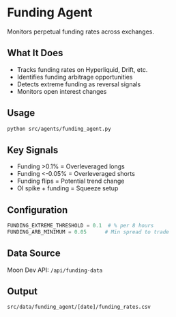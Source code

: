# Funding Agent

Monitors perpetual funding rates across exchanges.

## What It Does
- Tracks funding rates on Hyperliquid, Drift, etc.
- Identifies funding arbitrage opportunities
- Detects extreme funding as reversal signals
- Monitors open interest changes

## Usage
```bash
python src/agents/funding_agent.py
```

## Key Signals
- Funding >0.1% = Overleveraged longs
- Funding <-0.05% = Overleveraged shorts
- Funding flips = Potential trend change
- OI spike + funding = Squeeze setup

## Configuration
```python
FUNDING_EXTREME_THRESHOLD = 0.1  # % per 8 hours
FUNDING_ARB_MINIMUM = 0.05      # Min spread to trade
```

## Data Source
Moon Dev API: `/api/funding-data`

## Output
`src/data/funding_agent/[date]/funding_rates.csv`